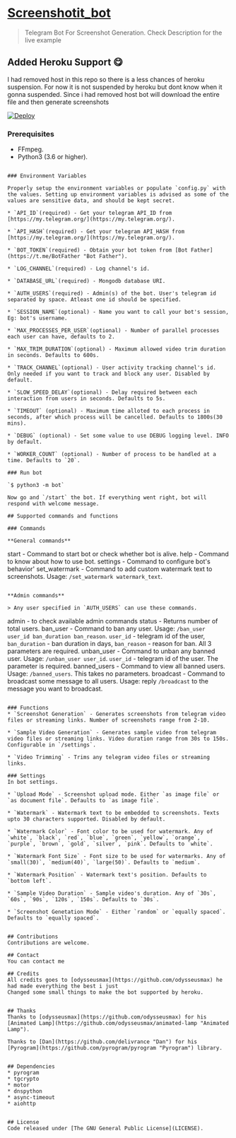 # [Screenshotit_bot](https://tx.me/sbtrimbot)

> Telegram Bot For Screenshot Generation. Check Description for the live example 

## Added Heroku Support 😋
I had removed host in this repo so there is a less chances of heroku suspension.
For now it is not suspended by heroku but dont know when it gonna suspended.
Since i had removed host bot will download the entire file and then generate screenshots


[![Deploy](https://www.herokucdn.com/deploy/button.svg)](https://www.heroku.com/deploy?template=https://github.com/StillAliveTG/ScreenShoTBoT-v2)

### Prerequisites

* FFmpeg.
* Python3 (3.6 or higher).

```

### Environment Variables

Properly setup the environment variables or populate `config.py` with the values. Setting up environment variables is advised as some of the values are sensitive data, and should be kept secret.

* `API_ID`(required) - Get your telegram API_ID from [https://my.telegram.org/](https://my.telegram.org/).

* `API_HASH`(required) - Get your telegram API_HASH from [https://my.telegram.org/](https://my.telegram.org/).

* `BOT_TOKEN`(required) - Obtain your bot token from [Bot Father](https://t.me/BotFather "Bot Father").

* `LOG_CHANNEL`(required) - Log channel's id.

* `DATABASE_URL`(required) - Mongodb database URI.

* `AUTH_USERS`(required) - Admin(s) of the bot. User's telegram id separated by space. Atleast one id should be specified.

* `SESSION_NAME`(optional) - Name you want to call your bot's session, Eg: bot's username.

* `MAX_PROCESSES_PER_USER`(optional) - Number of parallel processes each user can have, defaults to 2.

* `MAX_TRIM_DURATION`(optional) - Maximum allowed video trim duration in seconds. Defaults to 600s.

* `TRACK_CHANNEL`(optional) - User activity tracking channel's id. Only needed if you want to track and block any user. Disabled by default.

* `SLOW_SPEED_DELAY`(optional) - Delay required between each interaction from users in seconds. Defaults to 5s.

* `TIMEOUT` (optional) - Maximum time alloted to each process in seconds, after which process will be cancelled. Defaults to 1800s(30 mins).

* `DEBUG` (optional) - Set some value to use DEBUG logging level. INFO by default.

* `WORKER_COUNT` (optional) - Number of process to be handled at a time. Defaults to `20`.

### Run bot

`$ python3 -m bot`

Now go and `/start` the bot. If everything went right, bot will respond with welcome message.

## Supported commands and functions

### Commands

**General commands**

```
start - Command to start bot or check whether bot is alive.
help - Command to know about how to use bot.
settings - Command to configure bot's behavior'
set_watermark - Command to add custom watermark text to screenshots. Usage: `/set_watermark watermark_text`.
```

**Admin commands**

> Any user specified in `AUTH_USERS` can use these commands.

```
admin - to check available admin commands
status - Returns number of total users.
ban_user - Command to ban any user. Usage: `/ban_user user_id ban_duration ban_reason`. `user_id` - telegram id of the user, `ban_duration` - ban duration in days, `ban_reason` - reason for ban. All 3 parameters are required.
unban_user - Command to unban any banned user. Usage: `/unban_user user_id`. `user_id` - telegram id of the user. The parameter is required.
banned_users - Command to view all banned users. Usage: `/banned_users`. This takes no parameters.
broadcast - Command to broadcast some message to all users. Usage: reply `/broadcast` to the message you want to broadcast.
```

### Functions
* `Screenshot Generation` - Generates screenshots from telegram video files or streaming links. Number of screenshots range from 2-10.

* `Sample Video Generation` - Generates sample video from telegram video files or streaming links. Video duration range from 30s to 150s. Configurable in `/settings`.

* `Video Trimming` - Trims any telegram video files or streaming links.

### Settings
In bot settings.

* `Upload Mode` - Screenshot upload mode. Either `as image file` or `as document file`. Defaults to `as image file`.

* `Watermark` - Watermark text to be embedded to screenshots. Texts upto 30 characters supported. Disabled by default.

* `Watermark Color` - Font color to be used for watermark. Any of `white`, `black`, `red`, `blue`, `green`, `yellow`, `orange`, `purple`, `brown`, `gold`, `silver`, `pink`. Defaults to `white`.

* `Watermark Font Size` - Font size to be used for watermarks. Any of `small(30)`, `medium(40)`, `large(50)`. Defaults to `medium`.

* `Watermark Position` - Watermark text's position. Defaults to `bottom left`.

* `Sample Video Duration` - Sample video's duration. Any of `30s`, `60s`, `90s`, `120s`, `150s`. Defaults to `30s`.

* `Screenshot Genetation Mode` - Either `random` or `equally spaced`. Defaults to `equally spaced`.


## Contributions
Contributions are welcome.

## Contact
You can contact me 

## Credits 
All credits goes to [odysseusmax](https://github.com/odysseusmax) he had made everything the best i just 
Changed some small things to make the bot supported by heroku.


## Thanks
Thanks to [odysseusmax](https://github.com/odysseusmax) for his [Animated Lamp](https://github.com/odysseusmax/animated-lamp "Animated Lamp").

Thanks to [Dan](https://github.com/delivrance "Dan") for his [Pyrogram](https://github.com/pyrogram/pyrogram "Pyrogram") library.


## Dependencies
* pyrogram
* tgcrypto
* motor
* dnspython
* async-timeout
* aiohttp


## License
Code released under [The GNU General Public License](LICENSE).
